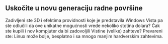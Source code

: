 <?php require("../../entete.php"); ?> <?php require("../../base.php"); ?>

<div id="corps">

<h2>Uskočite u novu generaciju radne površine</h2>

<p>Zadivljeni ste 3D i efektima providnosti koje je predstavila Windows 
Vista pa ste odlučili da ove unikatne mogućnosti vrede nekoliko stotina 
dolara? Čak ste kupili i nov kompjuter da bi zadovoljili Vistine 
(velike) zahteve? Prevareni ste: Linux može bolje, besplatno i sa mnogo 
manjim hardverskim zahtevima.</p>

<? all_video_ids_from_file ();?>

</div>


